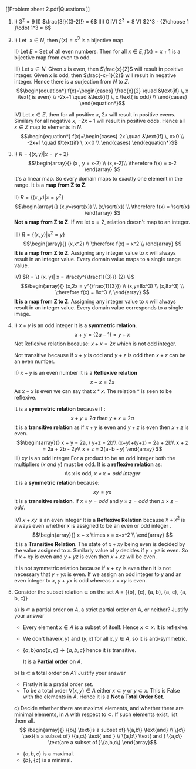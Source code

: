 

[[Problem sheet 2.pdf|Questions ]]

1. 
	I) $3^2 = 9$
	II) $\frac{3!}{(3-2)!} = 6$
	III) $0$
	IV) $2^3 = 8$
	V) $2^3 - {2\choose 1 }\cdot 1^3 = 6$
2. 
	I) Let $\ x \in N$, then $f(x) = x^3$ is a bijective map. 
	
	II) Let $E = \text{Set of all even numbers}$. Then for all $x \in E, f(x) = x+1$ is a bijective map from even to odd.  
	
	III) Let $x \in N$.  Given $x$ is even, then $\frac{x}{2}$ will result in positive integer. Given $x$ is odd, then $\frac{-x+1}{2}$ will result in negative integer. Hence there is a surjection from $N$ to $Z$. 
	$$\begin{equation*}
	f(x)=\begin{cases}
    \frac{x}{2} \quad &\text{if} \, x \text{ is even} \\
    -2x+1 \quad &\text{if} \, x \text{ is odd}  \\
     \end{cases}
	\end{equation*}$$
	
	IV) Let $x \in Z$, then for all positive $x$, $2x$ will result in positive evens. Similary for all negative $x$, $-2x+1$ will result in positive odds. Hence all $x \in Z$ map to elements in $N$. 
	$$\begin{equation*}
	f(x)=\begin{cases}
	          2x \quad &\text{if} \, x>0 \\
	          -2x+1 \quad &\text{if} \, x<0  \\
	     \end{cases}
	\end{equation*}$$

3. 
	I) $R = \{(x, y)| x = y + 2 \}$
	$$\begin{array}{}
	(x , y = x-2) \\
	(x,x-2)\\
	\therefore f(x) = x-2
	\end{array}
	$$
	It's a linear map. So every domain maps to exactly one element in the range.  It is a **map from Z to Z**.

	II) $R = \{(x, y)| x = y^2 \}$
	$$\begin{array}{}
	(x,y=\sqrt{x}) \\
	(x,\sqrt{x}) \\
	\therefore f(x) = \sqrt{x}
	\end{array}
	$$
	**Not a map from Z to Z**. If we let $x=2$, relation doesn't map to an integer. 

	III) $R = \{(x, y)| x^2 = y \}$
	$$\begin{array}{}
	(x,x^2) \\
	\therefore f(x) = x^2 \\
	\end{array}
	$$
	**It is a map from Z to Z**. Assigning any integer value to $x$ will always result in an integer value. Every domain value maps to a single range value. 

	IV)  $R = \{ (x, y)| x = \frac{y^{\frac{1}{3}}} {2} \}$
	$$\begin{array}{}
	(x,2x = y^{\frac{1}{3}}) \\
	(x,y=8x^3) \\
	(x,8x^3) \\
	\therefore f(x) = 8x^3 \\
	\end{array}
	$$
	**It is a map from Z to Z**. Assigning any integer value to $x$ will always result in an integer value. Every domain value corresponds to a single image. 

4. 
	I) $x + y$ is an odd integer
	It is a **symmetric relation**. $$x+y = (2a -1) =  y+x$$
	Not Reflexive relation because: $x + x = 2x$ which is not odd integer. 

	Not transitive because if $x+y$ is odd and $y+z$ is odd then $x+z$ can be an even number. 
	
	II) $x+y$ is an even number
	It is a **Reflexive relation** $$x + x = 2x$$As $x+x$ is even we can say that $x \ast x$. The relation $\ast$ is seen to be reflexive.
	
	It is a **symmetric relation** because if : 
	$$x+y = 2a \ then \ y+x = 2a$$
	It is a **transitive relation** as if $x+y$ is even and $y+z$ is even then $x+z$ is even. 
	$$\begin{array}{}
	x + y = 2a, \ y+z = 2b\\
	(x+y)+(y+z) = 2a + 2b\\
	x + z = 2a + 2b - 2y\\
	x + z = 2(a+b - y) \end{array} $$
	III) $xy$ is an odd integer
	For a product to be an odd integer both the multipliers $(x \ and \ y)$ must be odd. 
	It is a **reflexive relation** as: $$\text{As x is odd, } x \times x = odd \ integer$$
	It is a **symmetric relation** because: $$ xy = yx$$
	It is a **transitive relation**. If $x\times y = odd$ and $y \times z = odd$ then $x \times z = odd$. 
	
	IV) $x + xy$ is an even integer
	It is a **Reflexive Relation** because $x + x^2$ is always even whether $x$ is assigned to be an even or odd integer .
	$$\begin{array}{} x + x \times x = x+x^2 \\ \end{array} $$
	It is a **Transitive Relation**. The state of $x+xy$ being even is decided by the value assigned to $x$. Similarly value of $y$ decides if  $y+yz$ is even. So if $x+xy$ is even and $y+yz$ is even then $x + xz$ will be even.  

	It is not symmetric relation because if $x+xy$ is even then it is not necessary that $y+yx$ is even. If we assign an odd integer to $y$ and an even integer to $x$, $y+yx$ is odd whereas $x+xy$ is even. 

1. Consider the subset relation $⊂$ on the set $A$ = {{b}, {c}, {a, b}, {a, c}, {a, b, c}}
	
	a) Is ⊂ a partial order on $A$, a strict partial order on A, or neither? Justify your answer
	- Every element $x \in A$ is a subset of itself. Hence $x \subset x$. It is reflexive. 
	- We don't have$(x,y)$ and $(y,x)$ for all $x,y \in A$, so it is anti-symmetric.
	- $\{a,b\} and \{a,c\} \to \{a,b,c\}$ hence it is transitive. 
	
		It is a **Partial order** on $A$. 

	b) Is $⊂$ a total order on $A$? Justify your answer
	- Firstly it is a pratial order set. 
	- To be a total order $\forall (x,y) \in A$ either $x\subset y$ or $y \subset x$. This is False with the elements in $A$. 
		Hence it is a **Not a Total Order Set**. 

	c) Decide whether there are maximal elements, and whether there are minimal elements, in $A$ with respect to $⊂$. If such elements exist, list them all.
		$$ \begin{array}{} 
		\{b\} \text{is a subset of} \{a,b\}  \text{and} \\
		 \{c\} \text{is a subset of} \{a,c\} \text{ and } \\ 
		 \{a,b\} \text{ and } \{a,c\} \text{are a subset of }\{a,b,c\}
		 \end{array}$$ 
	- $\{a,b,c\}$ is a maximal. 
	- $\{b\}$, $\{c\}$ is a minimal. 